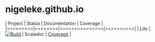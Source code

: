 # nigeleke.github.io

| Project | Status | Documentation | Coverage |
|=========|========|===============|==========|
| Life | [![Build](https://github.com/nigeleke/life/actions/workflows/scala.yml/badge.svg)](https://github.com/nigeleke/life/actions/workflows/scala.yml) | Scaladoc | [Coverage](life) |
